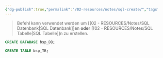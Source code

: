 ```yaml
---
{"dg-publish":true,"permalink":"/02-resources/notes/sql-create/","tags":["code/SQL"],"noteIcon":"","updated":"2025-04-30T13:06:19.610+02:00"}
---
```


>Befehl kann verwendet werden um [[02 - RESOURCES/Notes/SQL Datenbank\|SQL Datenbank]]en **oder** [[02 - RESOURCES/Notes/SQL Tabelle\|SQL Tabelle]]n zu erstellen.

```sql
CREATE DATABASE bsp_DB;
```

```sql
CREATE TABLE bsp_TB;
```